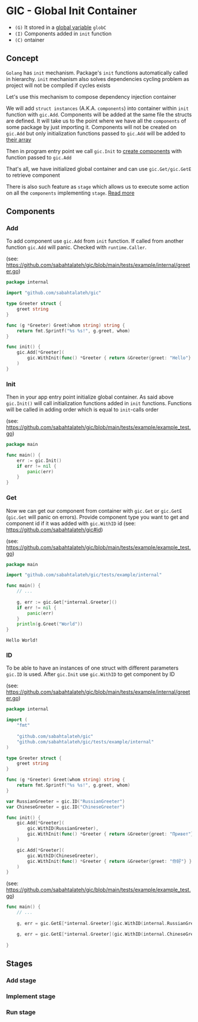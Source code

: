 # GIC - Global Init Container

- `(G)` It stored in a [global variable](https://github.com/sabahtalateh/gic/blob/main/container.go#L60) `globC`
- `(I)` Components added in `init` function
- `(C)` ontainer

## Concept

`Golang` has `init` mechanism. Package's `init` functions automatically called in hierarchy. `init` mechanism also solves dependencies cycling problem as project will not be compiled if cycles exists

Let's use this mechanism to compose dependency injection container

We will add `struct instances` (A.K.A. `components`) into container within `init` function with `gic.Add`. Components will be added at the same file the structs are defined. It will take us to the point where we have all the `components` of some package by just importing it. Components will not be created on `gic.Add` but only initialization functions passed to `gic.Add` will be added to [their array](https://github.com/sabahtalateh/gic/blob/main/add.go#L130)

Then in program entry point we call `gic.Init` to [create components](https://github.com/sabahtalateh/gic/blob/main/init.go#L12) with function passed to `gic.Add` 

That's all, we have initialized global container and can use `gic.Get/gic.GetE` to retrieve component

There is also such feature as `stage` which allows us to execute some action on all the `components` implementing `stage`. [Read more](https://github.com/sabahtalateh/gic#stages)

## Components

### Add

To add component use `gic.Add` from `init` function. If called from another function `gic.Add` will panic. Checked with `runtime.Caller`. 

(see: https://github.com/sabahtalateh/gic/blob/main/tests/example/internal/greeter.go)
```go
package internal

import "github.com/sabahtalateh/gic"

type Greeter struct {
	greet string
}

func (g *Greeter) Greet(whom string) string {
	return fmt.Sprintf("%s %s!", g.greet, whom)
}

func init() {
	gic.Add[*Greeter](
		gic.WithInit(func() *Greeter { return &Greeter{greet: "Hello"} }),
	)
}
```

### Init

Then in your app entry point initialize global container. As said above `gic.Init()` will call initialization functions added in `init` functions. Functions will be called in adding order which is equal to `init`-calls order

(see: https://github.com/sabahtalateh/gic/blob/main/tests/example/example_test.go)
```go
package main

func main() {
	err := gic.Init()
	if err != nil {
	    panic(err)
	}
}
```

### Get

Now we can get our component from container with `gic.Get` or `gic.GetE` (`gic.Get` will panic on errors). Provide component type you want to get and component id if it was added with `gic.WithID` id (see: https://github.com/sabahtalateh/gic#id)

(see: https://github.com/sabahtalateh/gic/blob/main/tests/example/example_test.go)
```go
package main

import "github.com/sabahtalateh/gic/tests/example/internal"

func main() {
	// ...
	
	g, err := gic.Get[*internal.Greeter]()
	if err != nil {
		panic(err)
	}
	println(g.Greet("World"))
}
```
```shell
Hello World!
```

### ID

To be able to have an instances of one struct with different parameters `gic.ID` is used. After `gic.Init` use `gic.WithID` to get component by ID

(see: https://github.com/sabahtalateh/gic/blob/main/tests/example/internal/greeter.go)
```go
package internal

import (
	"fmt"
	
	"github.com/sabahtalateh/gic"
	"github.com/sabahtalateh/gic/tests/example/internal"
)

type Greeter struct {
	greet string
}

func (g *Greeter) Greet(whom string) string {
	return fmt.Sprintf("%s %s!", g.greet, whom)
}

var RussianGreeter = gic.ID("RussianGreeter")
var ChineseGreeter = gic.ID("ChineseGreeter")

func init() {
	gic.Add[*Greeter](
		gic.WithID(RussianGreeter),
		gic.WithInit(func() *Greeter { return &Greeter{greet: "Привет"} }),
	)

	gic.Add[*Greeter](
		gic.WithID(ChineseGreeter),
		gic.WithInit(func() *Greeter { return &Greeter{greet: "你好"} }),
	)
}
```

(see: https://github.com/sabahtalateh/gic/blob/main/tests/example/example_test.go)
```go
func main() {
	// ...
	
	g, err = gic.GetE[*internal.Greeter](gic.WithID(internal.RussianGreeter))

	g, err = gic.GetE[*internal.Greeter](gic.WithID(internal.ChineseGreeter))
	
}
```


## Stages

### Add stage

### Implement stage

### Run stage


